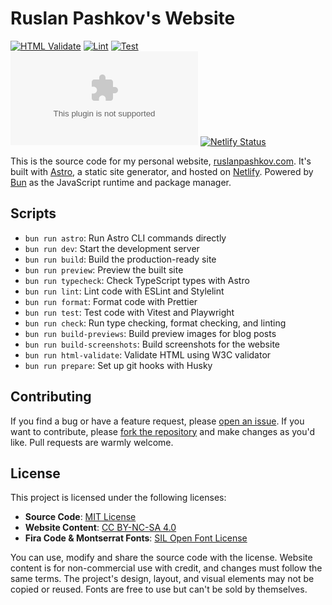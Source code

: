 # Ruslan Pashkov's Website

[![HTML Validate](https://github.com/ruslanpashkov/ruslanpashkov.com/actions/workflows/html-validate.yml/badge.svg)](https://github.com/ruslanpashkov/ruslanpashkov.com/actions/workflows/html-validate.yml)
[![Lint](https://github.com/ruslanpashkov/ruslanpashkov.com/actions/workflows/lint.yml/badge.svg)](https://github.com/ruslanpashkov/ruslanpashkov.com/actions/workflows/lint.yml)
[![Test](https://github.com/ruslanpashkov/ruslanpashkov.com/actions/workflows/test.yml/badge.svg)](https://github.com/ruslanpashkov/ruslanpashkov.com/actions/workflows/test.yml)
[![Last Commit](https://img.shields.io/github/last-commit/ruslanpashkov/ruslanpashkov.com)](https://github.com/ruslanpashkov/ruslanpashkov.com/commit/HEAD)
[![Netlify Status](https://api.netlify.com/api/v1/badges/3636665e-3793-40ea-9632-ac79a4edba44/deploy-status)](https://app.netlify.com/sites/ruslanpashkov/deploys)

This is the source code for my personal website, [ruslanpashkov.com](https://ruslanpashkov.com). It's built with [Astro](https://astro.build), a static site generator, and hosted on [Netlify](https://www.netlify.com). Powered by [Bun](https://bun.sh) as the JavaScript runtime and package manager.

## Scripts

- `bun run astro`: Run Astro CLI commands directly
- `bun run dev`: Start the development server
- `bun run build`: Build the production-ready site
- `bun run preview`: Preview the built site
- `bun run typecheck`: Check TypeScript types with Astro
- `bun run lint`: Lint code with ESLint and Stylelint
- `bun run format`: Format code with Prettier
- `bun run test`: Test code with Vitest and Playwright
- `bun run check`: Run type checking, format checking, and linting
- `bun run build-previews`: Build preview images for blog posts
- `bun run build-screenshots`: Build screenshots for the website
- `bun run html-validate`: Validate HTML using W3C validator
- `bun run prepare`: Set up git hooks with Husky

## Contributing

If you find a bug or have a feature request, please [open an issue](https://github.com/ruslanpashkov/ruslanpashkov.com/issues). If you want to contribute, please [fork the repository](https://github.com/ruslanpashkov/ruslanpashkov.com/fork) and make changes as you'd like. Pull requests are warmly welcome.

## License

This project is licensed under the following licenses:

- **Source Code**: [MIT License](LICENSE)
- **Website Content**: [CC BY-NC-SA 4.0](CC.md)
- **Fira Code & Montserrat Fonts**: [SIL Open Font License](OFL.md)

You can use, modify and share the source code with the license. Website content is for non-commercial use with credit, and changes must follow the same terms. The project's design, layout, and visual elements may not be copied or reused. Fonts are free to use but can't be sold by themselves.
